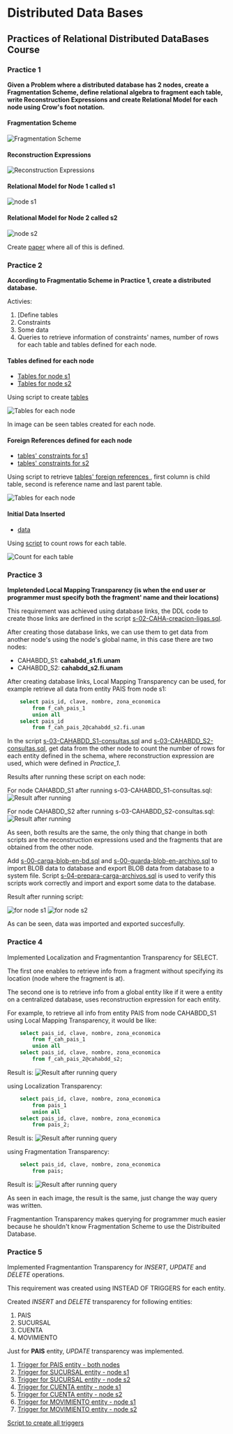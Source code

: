 # Distributed Data Bases

## Practices of Relational Distributed DataBases Course

### Practice 1

**Given a Problem where a distributed database has 2 nodes,
create a Fragmentation Scheme, define relational algebra to
fragment each table, write Reconstruction Expressions and create
Relational Model for each node using Crow's foot notation.**

#### Fragmentation Scheme

![Fragmentation Scheme](/images/P1_DDB_1.png)

#### Reconstruction Expressions

![Reconstruction Expressions](/images/P1_DDB_2.png)

#### Relational Model for Node 1 called s1

![node s1](/images/P1_N1.jpg)

#### Relational Model for Node 2 called s2

![node s2](/images/P1_N2.jpg)

Create [paper](/Practice_1/P1.tex) where all of this is defined.

### Practice 2

**According to Fragmentatio Scheme in Practice 1,
create a distributed database.**

Activies:

1. [Define tables
2. Constraints
3. Some data
4. Queries to retrieve information of constraints' names,
number of rows for each table and tables defined for each node.

#### Tables defined for each node

- [Tables for node s1](/Practice_2/s-02-CAHA-n1-ddl.sql)
- [Tables for node s2](/Practice_2/s-02-CAHA-n2-ddl.sql)

Using script to create [tables](/Practice_2/s-03-CAHA-main-ddl.sql)

![Tables for each node](/images/P2_DDB_1.png)

In image can be seen tables created for each node.

#### Foreign References defined for each node

- [tables' constraints for s1](/Practice_2/s-05-CAHA-consulta-restricciones-n1.sql)
- [tables' constraints for s2](/Practice_2/s-05-CAHA-consulta-restricciones-n2.sql)

Using script to retrieve  [tables' foreign references ](/Practice_2/s-05-CAHA-consulta-restricciones-main.sql)
, first column is child table, second is reference name and last parent table.

![Tables for each node](/images/P2_DDB_2.png)

#### Initial Data Inserted

- [data](/Practice_2/s-06-CAHA-carga.sql)

Using [script](/Practice_2/s-07-CAHA-consultas.sql) to count rows for each table.

![Count for each table](images/P2_DDB_3.png)

### Practice 3

**Impletended Local Mapping Transparency (is when the end user or
programmer must specify both the fragment' name and their locations)**

This requirement was achieved using database links, the DDL code to
create those links are derfined in the script
[s-02-CAHA-creacion-ligas.sql](/Practice_3/s-02-CAHA-creacion-ligas.sql).

After creating those database links, we can use them to get data
from another node's using the node's global name, in this case
there are two nodes:

- CAHABDD_S1: __cahabdd_s1.fi.unam__
- CAHABDD_S2: __cahabdd_s2.fi.unam__

After creating database links, Local Mapping Transparency can be used,
for example retrieve all data from entity PAIS from node s1:

```sql
    select pais_id, clave, nombre, zona_economica
        from f_cah_pais_1
        union all
    select pais_id
        from f_cah_pais_2@cahabdd_s2.fi.unam
```

In the script [s-03-CAHABDD_S1-consultas.sql](/Practice_3/s-03-CAHABDD_S1-consultas.sql)
and [s-03-CAHABDD_S2-consultas.sql](/Practice_3/s-03-CAHABDD_S2-consultas.sql),
get data from the other node to count the number of rows for each entity defined
in the schema, where reconstruction expression are used, which were defined in
*Practice_1*.

Results after running these script on each node:

For node CAHABDD_S1 after running s-03-CAHABDD_S1-consultas.sql:
![Result after running ](/images/P3_C3_1.png)

For node CAHABDD_S2 after running s-03-CAHABDD_S2-consultas.sql:
![Result after running ](/images/P3_C3_2.png)

As seen, both results are the same, the only thing that change
in both scripts are the reconstruction expressions used and
the fragments that are obtained from the other node.

Add [s-00-carga-blob-en-bd.sql](/Practice_3/s-00-carga-blob-en-bd.sql)
and [s-00-guarda-blob-en-archivo.sql](/Practice_3/s-00-guarda-blob-en-archivo.sql)
to import BLOB data to database and export BLOB data from database to a system file.
Script [s-04-prepara-carga-archivos.sql](/Practice_3/s-04-prepara-carga-archivos.sql)
is used to verify this scripts work correctly and import and export some data to
the database.

Result after running script:

![for node s1](/images/P3_1.png)
![for node s2](/images/P3_2.png)

As can be seen, data was imported and exported succesfully.

### Practice 4

Implemented Localization and Fragmentantion Transparency for SELECT.

The first one enables to retrieve info from a fragment without specifying its location
(node where the fragment is at).

The second one is to retrieve info from a global entity like if it were
a entity on a centralized database, uses reconstruction expression
for each entity.

For example, to retrieve all info from entity PAIS from node CAHABDD_S1
using Local Mapping Transparency, it would be like:

```sql
    select pais_id, clave, nombre, zona_economica
        from f_cah_pais_1
        union all
    select pais_id, clave, nombre, zona_economica
        from f_cah_pais_2@cahabdd_s2;
```

Result is:
![Result after running query](/images/P4_1.png)

using Localization Transparency:

```sql
    select pais_id, clave, nombre, zona_economica
        from pais_1
        union all
    select pais_id, clave, nombre, zona_economica
        from pais_2;
```

Result is:
![Result after running query](/images/P4_2.png)

using Fragmentation Transparency:

```sql
    select pais_id, clave, nombre, zona_economica
        from pais;
```

Result is:
![Result after running query](/images/P4_3.png)

As seen in each image, the result is the same, just
change the way query was written.

Fragmentantion Transparency makes querying for programmer
much easier because he shouldn't know Fragmentation Scheme
to use the Distribuited Database.

### Practice 5

Implemented Fragmentantion Transparency for
_INSERT_, _UPDATE_ and _DELETE_ operations.

This requirement was created using INSTEAD OF TRIGGERS for each
entity.

Created _INSERT_ and _DELETE_ transparency for following entities:

1. PAIS
1. SUCURSAL
1. CUENTA
1. MOVIMIENTO

Just for __PAIS__ entity, _UPDATE_ transparency was implemented.

1. [Trigger for PAIS entity - both nodes](/Practice_5/s-03-CAHA-pais-trigger.sql)
2. [Trigger for SUCURSAL entity - node s1](/Practice_5/s-03-CAHA-sucursal-n1-trigger.sql)
3. [Trigger for SUCURSAL entity - node s2](/Practice_5/s-03-CAHA-sucursal-n2-trigger.sql)
4. [Trigger for CUENTA entity - node s1](/Practice_5/s-03-CAHA-cuenta-n1-trigger.sql)
5. [Trigger for CUENTA entity - node s2](/Practice_5/s-03-CAHA-cuenta-n2-trigger.sql)
6. [Trigger for MOVIMIENTO entity - node s1](/Practice_5/s-03-CAHA-movimiento-n1-trigger.sql)
7. [Trigger for MOVIMIENTO entity - node s2](/Practice_5/s-03-CAHA-movimiento-n2-trigger.sql)

[Script to create all triggers](Practice_5/s-04-CAHA-main-triggers.sql)
